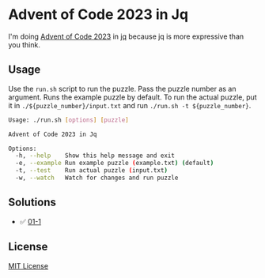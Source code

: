 # Advent of Code 2023 in Jq

I'm doing [Advent of Code 2023](https://adventofcode.com/2023) in [jq](https://jqlang.github.io/jq/) because jq is more expressive than you think.

## Usage

Use the `run.sh` script to run the puzzle. Pass the puzzle number as an argument. Runs the example puzzle by default.
To run the actual puzzle, put it in `./${puzzle_number}/input.txt` and run `./run.sh -t ${puzzle_number}`.

```sh
Usage: ./run.sh [options] [puzzle]

Advent of Code 2023 in Jq

Options:
  -h, --help    Show this help message and exit
  -e, --example Run example puzzle (example.txt) (default)
  -t, --test    Run actual puzzle (input.txt)
  -w, --watch   Watch for changes and run puzzle
```

## Solutions

- ✅ [01-1](https://github.com/b0o/advent-of-code-2023-jq/blob/main/01-1/solution.jq) 

## License

[MIT License](https://mit-license.org/)
